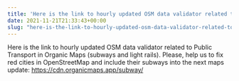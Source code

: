 ```yaml
---
title: 'Here is the link to hourly updated OSM data validator related to Public Transport in Organic Maps (subways and light rails)'
date: 2021-11-21T21:33:43+00:00
slug: "here-is-the-link-to-hourly-updated-osm-data-validator-related-to-public-transport-in-organic-maps-subways-and-light-rails"
---
```


Here is the link to hourly updated OSM data validator related to Public Transport in Organic Maps (subways and light rails). Please, help us to fix red cities in OpenStreetMap and include their subways into the next maps update: <https://cdn.organicmaps.app/subway/>
